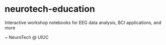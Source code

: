 # neurotech-education
Interactive workshop notebooks for EEG data analysis, BCI applications, and more

~ NeuroTech @ UIUC
